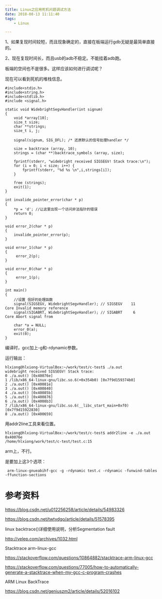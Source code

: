 ```yaml
---
title: Linux之应用死机问题调试方法
date: 2018-08-13 11:11:40
tags:
	- Linux

---
```




1、如果复现时间较短，而且现象确定的，直接在板端运行gdb无疑是最简单直接的。

2、现在复现时间长，而且usb的adb不稳定。不能挂着adb跑。

板端的空间也不是很多。这样应该如何进行调试呢？

现在可以看到死机的堆栈信息。

```
#include<stdio.h>  
#include<string.h>  
#include<stdlib.h>  
#include <signal.h>  
  
static void WidebrightSegvHandler(int signum)  
{  
    void *array[10];  
    size_t size;  
    char **strings;  
    size_t i, j;  
  
    signal(signum, SIG_DFL); /* 还原默认的信号处理handler */  
  
    size = backtrace (array, 10);  
    strings = (char **)backtrace_symbols (array, size);  
  
    fprintf(stderr, "widebright received SIGSEGV! Stack trace:\n");  
    for (i = 0; i < size; i++) {  
        fprintf(stderr, "%d %s \n",i,strings[i]);  
    }  
      
    free (strings);  
    exit(1);  
}  
  
int invalide_pointer_error(char * p)  
{  
    *p = 'd'; //让这里出现一个访问非法指针的错误  
    return 0;  
}  
  
void error_2(char * p)  
{  
    invalide_pointer_error(p);  
}  
  
void error_1(char * p)  
{  
     error_2(p);  
}  
  
void error_0(char * p)  
{  
     error_1(p);  
}  
  
int main()   
{  
    //设置 信好的处理函数  
    signal(SIGSEGV, WidebrightSegvHandler); // SIGSEGV    11       Core Invalid memory reference  
    signal(SIGABRT, WidebrightSegvHandler); // SIGABRT     6       Core Abort signal from  
      
    char *a = NULL;  
    error_0(a);  
    exit(0);  
}  
```



编译时，gcc加上-g和-rdynamic参数。

运行输出：

```
hlxiong@hlxiong-VirtualBox:~/work/test/c-test$ ./a.out 
widebright received SIGSEGV! Stack trace:
0 ./a.out() [0x40076e] 
1 /lib/x86_64-linux-gnu/libc.so.6(+0x354b0) [0x7f9d159374b0] 
2 ./a.out() [0x40081e] 
3 ./a.out() [0x400840] 
4 ./a.out() [0x40085b] 
5 ./a.out() [0x400876] 
6 ./a.out() [0x4008b3] 
7 /lib/x86_64-linux-gnu/libc.so.6(__libc_start_main+0xf0) [0x7f9d15922830] 
8 ./a.out() [0x400659] 
```

用addr2line工具来看位置。

```
hlxiong@hlxiong-VirtualBox:~/work/test/c-test$ addr2line -e ./a.out 0x40076e
/home/hlxiong/work/test/c-test/test.c:15
```



arm上，不行。

是要加上这3个选项：

```
 arm-linux-gnueabihf-gcc -g -rdynamic test.c -rdynamic -funwind-tables -ffunction-sections 
```



# 参考资料



https://blog.csdn.net/u012256258/article/details/54983326





https://blog.csdn.net/twtydgo/article/details/51578395

linux backtrace()详细使用说明，分析Segmentation fault

http://velep.com/archives/1032.html

Stacktrace arm-linux-gcc

https://stackoverflow.com/questions/10864882/stacktrace-arm-linux-gcc



https://stackoverflow.com/questions/77005/how-to-automatically-generate-a-stacktrace-when-my-gcc-c-program-crashes

ARM Linux BackTrace

https://blog.csdn.net/geniuszm2/article/details/52016102